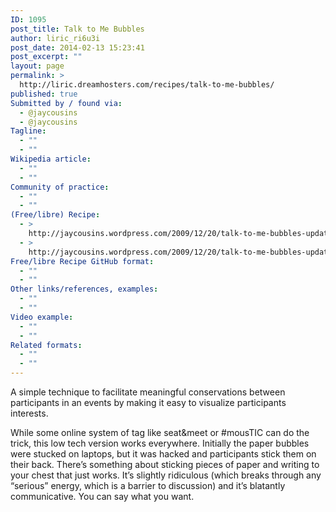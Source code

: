 ```yaml
---
ID: 1095
post_title: Talk to Me Bubbles
author: liric_ri6u3i
post_date: 2014-02-13 15:23:41
post_excerpt: ""
layout: page
permalink: >
  http://liric.dreamhosters.com/recipes/talk-to-me-bubbles/
published: true
Submitted by / found via:
  - @jaycousins
  - @jaycousins
Tagline:
  - ""
  - ""
Wikipedia article:
  - ""
  - ""
Community of practice:
  - ""
  - ""
(Free/libre) Recipe:
  - >
    http://jaycousins.wordpress.com/2009/12/20/talk-to-me-bubbles-update/
  - >
    http://jaycousins.wordpress.com/2009/12/20/talk-to-me-bubbles-update/
Free/libre Recipe GitHub format:
  - ""
  - ""
Other links/references, examples:
  - ""
  - ""
Video example:
  - ""
  - ""
Related formats:
  - ""
  - ""
---
```

A simple technique to facilitate meaningful conservations between participants in an events by making it easy to visualize participants interests.

While some online system of tag like seat&amp;meet or #mousTIC can do the trick, this low tech version works everywhere. Initially the paper bubbles were stucked on laptops, but it was hacked and participants stick them on their back. There’s something about sticking pieces of paper and writing to your chest that just works. It’s slightly ridiculous (which breaks through any “serious” energy, which is a barrier to discussion) and it’s blatantly communicative. You can say what you want.